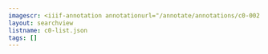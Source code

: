 ```yaml
---
imagescr: <iiif-annotation annotationurl="/annotate/annotations/c0-002.json" styling="image_only:true"></iiif-annotation>
layout: searchview
listname: c0-list.json
tags: []
---
```

